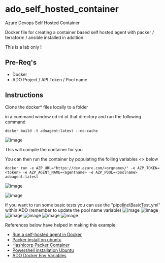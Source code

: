 # ado_self_hosted_container
Azure Devops Self Hosted Container 

Docker file for creating a container based self hosted agent with packer / terraform / ansible installed in addition. 

This is a lab only !

## Pre-Req's

* Docker
* ADO Project / API Token / Pool name

## Instructions

Clone the docker\* files locally to a folder 

in a command window cd int ot that directory and run the following command

    docker build -t adoagent:latest --no-cache

![image](https://github.com/knowlesy/ado_self_hosted_container/assets/20459678/fdaad45f-9289-4396-a5c3-768ad06a70cd)


This will compile the container for you 

You can then run the container by populating the folling variables <> below 

    docker run -e AZP_URL="https://dev.azure.com/<orgname>/" -e AZP_TOKEN=<token> -e AZP_AGENT_NAME=<agentname> -e AZP_POOL=<poolname> adoagent:latest

![image](https://github.com/knowlesy/ado_self_hosted_container/assets/20459678/b5c54834-6401-4bbc-bd88-b11b8dba5340)

![image](https://github.com/knowlesy/ado_self_hosted_container/assets/20459678/0d8003ef-4369-4d11-98c6-22e081195ea3)


If you want to run some basic tests you can use the "pipeline\BasicTest.yml" within ADO (remember to update the pool name variable)
![image](https://github.com/knowlesy/ado_self_hosted_container/assets/20459678/49159ed6-8297-46a2-9145-7ef4ce81819d)
![image](https://github.com/knowlesy/ado_self_hosted_container/assets/20459678/ccb80912-1d86-4616-993d-a8df7f3a43aa)
![image](https://github.com/knowlesy/ado_self_hosted_container/assets/20459678/606609a8-af37-4053-b524-84f83d970bf9)
![image](https://github.com/knowlesy/ado_self_hosted_container/assets/20459678/ac310fda-e069-42b1-8d4d-2ea7230cf499)
![image](https://github.com/knowlesy/ado_self_hosted_container/assets/20459678/9f4c766e-812d-4c77-89cb-30da99b0cb23)
![image](https://github.com/knowlesy/ado_self_hosted_container/assets/20459678/b7dc0e4d-a6c3-4747-aa28-ca9bfc1ba8c6)


References below have helped in making this example 
* [Run a self-hosted agent in Docker](https://learn.microsoft.com/en-us/azure/devops/pipelines/agents/docker?view=azure-devops)
* [Packer install on ubuntu](https://computingforgeeks.com/how-to-install-and-use-packer/?expand_article=1)
* [Hashicorp Packer Container](https://github.com/hashicorp/docker-hub-images/tree/master/packer)
* [Powershell installation Ubuntu](https://learn.microsoft.com/en-us/powershell/scripting/install/install-ubuntu?view=powershell-7.3)
* [ADO Docker Env Variables](https://learn.microsoft.com/en-us/azure/devops/pipelines/agents/docker?view=azure-devops#environment-variables)
